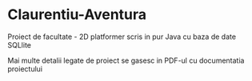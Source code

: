 # Claurentiu-Aventura
Proiect de facultate - 2D platformer scris in pur Java cu baza de date SQLlite

Mai multe detalii legate de proiect se gasesc in PDF-ul cu documentatia proiectului

